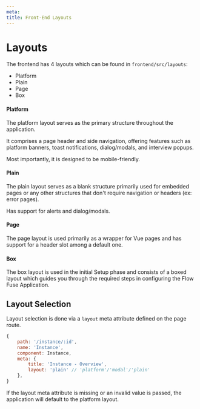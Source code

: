 ```yaml
---
meta:
title: Front-End Layouts
---
```


# Layouts

The frontend has 4 layouts which can be found in `frontend/src/layouts`:
- Platform
- Plain
- Page
- Box

#### Platform
The platform layout serves as the primary structure throughout the application.

It comprises a page header and side navigation, offering features such as platform banners, toast notifications, dialog/modals, and interview popups.

Most importantly, it is designed to be mobile-friendly.

#### Plain
The plain layout serves as a blank structure primarily used for embedded pages or any other structures that don't require navigation or headers (ex: error pages).

Has support for alerts and dialog/modals.

#### Page
The page layout is used primarily as a wrapper for Vue pages and has support for a header slot among a default one.

#### Box
The box layout is used in the initial Setup phase and consists of a boxed layout which guides you through the required steps in configuring the Flow Fuse Application.


## Layout Selection

Layout selection is done via a `layout` meta attribute defined on the page route.

```javascript
{
    path: '/instance/:id',
    name: 'Instance',
    component: Instance,
    meta: {
        title: 'Instance - Overview',
        layout: 'plain' // 'platform'/'modal'/'plain'
    },
}
```

If the layout meta attribute is missing or an invalid value is passed, the application will default to the platform layout.
